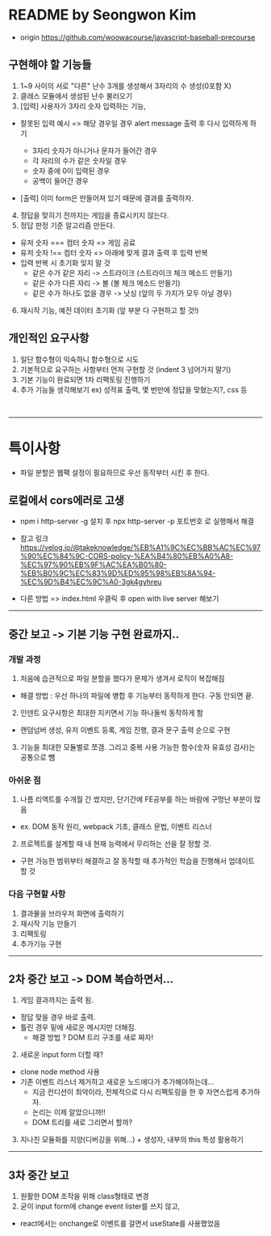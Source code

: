 # README by Seongwon Kim
- origin https://github.com/woowacourse/javascript-baseball-precourse

## 구현해야 할 기능들
1. 1~9 사이의 서로 "다른" 난수 3개를 생성해서 3자리의 수 생성(0포함 X)
2. 클래스 모듈에서 생성된 난수 불러오기
3. [입력] 사용자가 3자리 숫자 입력하는 기능,
- 잘못된 입력 예시 => 해당 경우일 경우 alert message 출력 후 다시 입력하게 하기
  - 3자리 숫자가 아니거나 문자가 들어간 경우
  - 각 자리의 수가 같은 숫자일 경우
  - 숫자 중에 0이 입력된 경우
  - 공백이 들어간 경우


- [출력] 이미 form은 만들어져 있기 때문에 결과를 출력하자.
4. 정답을 맞히기 전까지는 게임을 종료시키지 않는다.
5. 정답 판정 기준 알고리즘 만든다.
- 유저 숫자 === 컴터 숫자 => 게임 공료
- 유저 숫자 !== 컴터 숫자 => 아래에 맞게 결과 출력 후 입력 반복
- 입력 반복 시 초기화 잊지 말 것
  - 같은 수가 같은 자리 -> 스트라이크 (스트라이크 체크 메소드 만들기)
  - 같은 수가 다른 자리 -> 볼 (볼 체크 메소드 만들기)
  - 같은 수가 하나도 없을 경우 -> 낫싱 (앞의 두 가지가 모두 아닐 경우)


6. 재시작 기능, 예전 데이터 초기화 (앞 부분 다 구현하고 할 것!)


## 개인적인 요구사항
1. 일단 함수형이 익숙하니 함수형으로 시도
2. 기본적으로 요구하는 사항부터 먼저 구현할 것 (indent 3 넘어가지 말기)
3. 기본 기능이 완료되면 1차 리팩토링 진행하기
4. 추가 기능들 생각해보기 ex) 성적표 출력, 몇 번만에 정답을 맞혔는지?, css 등

<br>
<hr/>

# 특이사항
- 파일 분할은 웹팩 설정이 필요하므로 우선 동작부터 시킨 후 한다.

## 로컬에서 cors에러로 고생 
- npm i http-server -g 설치 후 npx http-server -p 포트번호 로 실행해서 해결
- 참고 링크
https://velog.io/@takeknowledge/%EB%A1%9C%EC%BB%AC%EC%97%90%EC%84%9C-CORS-policy-%EA%B4%80%EB%A0%A8-%EC%97%90%EB%9F%AC%EA%B0%80-%EB%B0%9C%EC%83%9D%ED%95%98%EB%8A%94-%EC%9D%B4%EC%9C%A0-3gk4gyhreu

- 다른 방법 => index.html 우클릭 후 open with live server 해보기

<hr/>

## 중간 보고 -> 기본 기능 구현 완료까지..
### 개발 과정
1. 처음에 습관적으로 파일 분할을 했다가 문제가 생겨서 로직이 복잡해짐
- 해결 방법 : 우선 하나의 파일에 병합 후 기능부터 동작하게 한다. 구동 안되면 끝.

2. 인덴트 요구사항은 최대한 지키면서 기능 하나둘씩 동작하게 함
- 랜덤넘버 생성, 유저 이벤트 등록, 게임 진행, 결과 문구 출력 순으로 구현

3. 기능을 최대한 모듈별로 쪼갬. 그리고 중복 사용 가능한 함수(숫자 유효성 검사)는 공통으로 뺌

### 아쉬운 점
1. 나름 리액트를 수개월 간 썼지만, 단기간에 FE공부를 하는 바람에 구멍난 부분이 많음
- ex. DOM 동작 원리, webpack 기초, 클래스 문법, 이벤트 리스너

2. 프로젝트를 설계할 때 내 현재 능력에서 무리하는 선을 잘 정할 것.
- 구현 가능한 범위부터 해결하고 잘 동작할 때 추가적인 학습을 진행해서 업데이트 할 것

### 다음 구현할 사항
1. 결과물을 브라우저 화면에 출력하기
2. 재시작 기능 만들기
3. 리팩토링
4. 추가기능 구현

<hr/>

## 2차 중간 보고 -> DOM 복습하면서...
1. 게임 결과까지는 출력 됨.
- 정답 맞을 경우 바로 출력.
- 틀린 경우 밑에 새로운 메시지만 더해짐.
  - 해결 방법 ? DOM 트리 구조를 새로 짜자!

2. 새로운 input form 더할 때?
- clone node method 사용
- 기존 이벤트 리스너 제거하고 새로운 노드에다가 추가해야하는데...
  - 지금 컨디션이 최악이라, 전체적으로 다시 리팩토링을 한 후 자연스럽게 추가하자.
  - 논리는 이제 알았으니까!!
  - DOM 트리를 새로 그리면서 할까?

3. 지나친 모듈화를 지양(디버깅을 위해...) + 생성자, 내부의 this 특성 활용하기


<hr/>

## 3차 중간 보고
1. 원활한 DOM 조작을 위해 class형태로 변경
2. 굳이 input form에 change event lister를 쓰지 않고, 
- react에서는 onchange로 이벤트를 걸면서 useState를 사용했었음